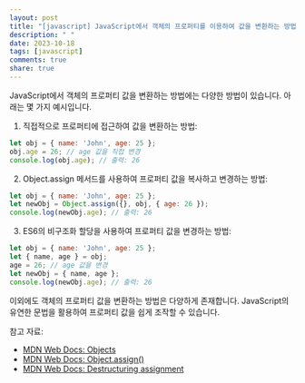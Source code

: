 ```yaml
---
layout: post
title: "[javascript] JavaScript에서 객체의 프로퍼티를 이용하여 값을 변환하는 방법에 대해 알려주세요."
description: " "
date: 2023-10-18
tags: [javascript]
comments: true
share: true
---
```


JavaScript에서 객체의 프로퍼티 값을 변환하는 방법에는 다양한 방법이 있습니다. 아래는 몇 가지 예시입니다.

1. 직접적으로 프로퍼티에 접근하여 값을 변환하는 방법:
```javascript
let obj = { name: 'John', age: 25 };
obj.age = 26; // age 값을 직접 변경
console.log(obj.age); // 출력: 26
```

2. Object.assign 메서드를 사용하여 프로퍼티 값을 복사하고 변경하는 방법:
```javascript
let obj = { name: 'John', age: 25 };
let newObj = Object.assign({}, obj, { age: 26 });
console.log(newObj.age); // 출력: 26
```

3. ES6의 비구조화 할당을 사용하여 프로퍼티 값을 변경하는 방법:
```javascript
let obj = { name: 'John', age: 25 };
let { name, age } = obj;
age = 26; // age 값을 변경
let newObj = { name, age };
console.log(newObj.age); // 출력: 26
```

이외에도 객체의 프로퍼티 값을 변환하는 방법은 다양하게 존재합니다. JavaScript의 유연한 문법을 활용하여 프로퍼티 값을 쉽게 조작할 수 있습니다.

참고 자료:
- [MDN Web Docs: Objects](https://developer.mozilla.org/ko/docs/Web/JavaScript/Guide/Working_with_Objects)
- [MDN Web Docs: Object.assign()](https://developer.mozilla.org/ko/docs/Web/JavaScript/Reference/Global_Objects/Object/assign)
- [MDN Web Docs: Destructuring assignment](https://developer.mozilla.org/ko/docs/Web/JavaScript/Reference/Operators/Destructuring_assignment)